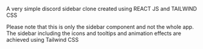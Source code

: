 A very simple discord sidebar clone created using REACT JS and TAILWIND CSS

Please note that this is only the sidebar component and not the whole app.
The sidebar including the icons and tooltips and animation effects are achieved using Tailwind CSS

